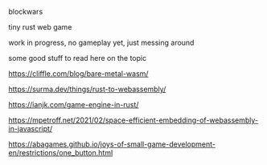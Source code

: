 blockwars

tiny rust web game 


work in progress, no gameplay yet, just messing around


some good stuff to read here on the topic

https://cliffle.com/blog/bare-metal-wasm/

https://surma.dev/things/rust-to-webassembly/

https://ianjk.com/game-engine-in-rust/

https://mpetroff.net/2021/02/space-efficient-embedding-of-webassembly-in-javascript/

https://abagames.github.io/joys-of-small-game-development-en/restrictions/one_button.html
